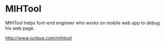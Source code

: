 MIHTool
=======

MIHTool helps  font-end engineer who works on mobile web app to debug his web page.

http://www.iunbug.com/mihtool